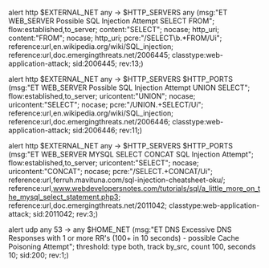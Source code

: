 alert http $EXTERNAL_NET any -> $HTTP_SERVERS any (msg:"ET WEB_SERVER Possible SQL Injection Attempt SELECT FROM"; flow:established,to_server; content:"SELECT"; nocase; http_uri; content:"FROM"; nocase; http_uri; pcre:"/SELECT\b.*FROM/Ui"; reference:url,en.wikipedia.org/wiki/SQL_injection; reference:url,doc.emergingthreats.net/2006445; classtype:web-application-attack; sid:2006445; rev:13;)

alert http $EXTERNAL_NET any -> $HTTP_SERVERS $HTTP_PORTS (msg:"ET WEB_SERVER Possible SQL Injection Attempt UNION SELECT"; flow:established,to_server; uricontent:"UNION"; nocase; uricontent:"SELECT"; nocase; pcre:"/UNION.+SELECT/Ui"; reference:url,en.wikipedia.org/wiki/SQL_injection; reference:url,doc.emergingthreats.net/2006446; classtype:web-application-attack; sid:2006446; rev:11;)

alert http $EXTERNAL_NET any -> $HTTP_SERVERS $HTTP_PORTS (msg:"ET WEB_SERVER MYSQL SELECT CONCAT SQL Injection Attempt"; flow:established,to_server; uricontent:"SELECT"; nocase; uricontent:"CONCAT"; nocase; pcre:"/SELECT.+CONCAT/Ui"; reference:url,ferruh.mavituna.com/sql-injection-cheatsheet-oku/; reference:url,www.webdevelopersnotes.com/tutorials/sql/a_little_more_on_the_mysql_select_statement.php3; reference:url,doc.emergingthreats.net/2011042; classtype:web-application-attack; sid:2011042; rev:3;)


alert udp any 53 -> any $HOME_NET (msg:"ET DNS Excessive DNS Responses with 1 or more RR's (100+ in 10 seconds) - possible Cache Poisoning Attempt"; threshold: type both, track by_src, count 100, seconds 10;  sid:200; rev:1;)
